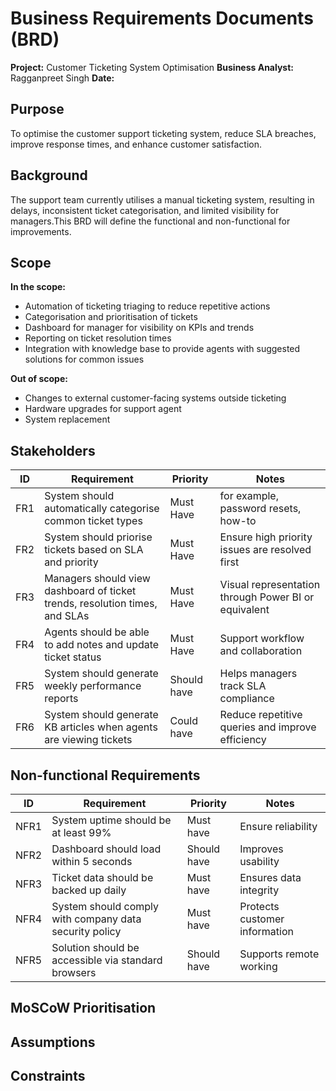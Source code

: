 # Business Requirements Documents (BRD)

**Project:** Customer Ticketing System Optimisation
**Business Analyst:** Ragganpreet Singh
**Date:**

## Purpose
To optimise the customer support ticketing system, reduce SLA breaches, improve response times, and enhance customer satisfaction.

## Background
The support team currently utilises a manual ticketing system, resulting in delays, inconsistent ticket categorisation, and limited visibility for managers.This BRD will define the functional and non-functional for improvements.

## Scope
**In the scope:**
- Automation of ticketing triaging to reduce repetitive actions
- Categorisation and prioritisation of tickets
- Dashboard for manager for visibility on KPIs and trends
- Reporting on ticket resolution times
- Integration with knowledge base to provide agents with suggested solutions for common issues

**Out of scope:**
- Changes to external customer-facing systems outside ticketing
- Hardware upgrades for support agent
- System replacement

## Stakeholders
| ID  | Requirement                                                     | Priority    | Notes                                                     |
|-----|-----------------                                                |-------------|--------|
| FR1 | System should automatically categorise common ticket types                | Must Have  | for example, password resets, how-to                      |
| FR2 | System should priorise tickets based on SLA and priority     | Must Have|Ensure high priority issues are resolved first |
|FR3 | Managers should view dashboard of ticket trends, resolution times, and SLAs | Must Have | Visual representation through Power BI or equivalent | 
|FR4 | Agents should be able to add notes and update ticket status | Must Have | Support workflow and collaboration |
|FR5 | System should generate weekly performance reports | Should have | Helps managers track SLA compliance |
|FR6 | System should generate KB articles when agents are viewing tickets | Could have | Reduce repetitive queries and improve efficiency|

## Non-functional Requirements
| ID  | Requirement     | Priority    | Notes |
|-----|-----------------|-------------|--------|
| NFR1 | System uptime should be at least 99%| Must have | Ensure reliability|
| NFR2 | Dashboard should load within 5 seconds | Should have | Improves usability |
| NFR3 | Ticket data should be backed up daily | Must have | Ensures data integrity |
| NFR4 | System should comply with company data security policy | Must have | Protects customer information|
| NFR5 | Solution should be accessible via standard browsers | Should have | Supports remote working |

## MoSCoW Prioritisation

## Assumptions

## Constraints


